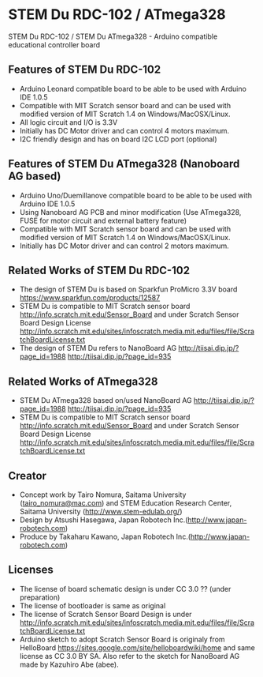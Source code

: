 STEM Du RDC-102 / ATmega328
==============

STEM Du RDC-102 / STEM Du ATmega328 - Arduino compatible educational controller board


Features of STEM Du RDC-102
--------
- Arduino Leonard compatible board to be able to be used with Arduino IDE 1.0.5
- Compatible with MIT Scratch sensor board and can be used with modified version of MIT Scratch 1.4 on Windows/MacOSX/Linux.
- All logic circuit and I/O is 3.3V
- Initially has DC Motor driver and can control 4 motors maximum.
- I2C friendly design and has on board I2C LCD port (optional)

Features of STEM Du ATmega328 (Nanoboard AG based)
--------
- Arduino Uno/Duemillanove compatible board to be able to be used with Arduino IDE 1.0.5
- Using Nanoboard AG PCB and minor modification (Use ATmega328, FUSE for motor circuit and external battery feature)
- Compatible with MIT Scratch sensor board and can be used with modified version of MIT Scratch 1.4 on Windows/MacOSX/Linux.
- Initially has DC Motor driver and can control 2 motors maximum.

Related Works of STEM Du RDC-102
-------------
- The design of STEM Du is based on Sparkfun ProMicro 3.3V board https://www.sparkfun.com/products/12587
- STEM Du is compatible to MIT Scratch sensor board http://info.scratch.mit.edu/Sensor_Board and under Scratch Sensor Board Design License http://info.scratch.mit.edu/sites/infoscratch.media.mit.edu/files/file/ScratchBoardLicense.txt
- The design of STEM Du refers to NanoBoard AG http://tiisai.dip.jp/?page_id=1988 http://tiisai.dip.jp/?page_id=935

Related Works of ATmega328
-------------
- STEM Du ATmega328 based on/used NanoBoard AG http://tiisai.dip.jp/?page_id=1988 http://tiisai.dip.jp/?page_id=935
- STEM Du is compatible to MIT Scratch sensor board http://info.scratch.mit.edu/Sensor_Board and under Scratch Sensor Board Design License http://info.scratch.mit.edu/sites/infoscratch.media.mit.edu/files/file/ScratchBoardLicense.txt

Creator
-------
- Concept work by Tairo Nomura, Saitama University (tairo_nomura@mac.com) and STEM Education Research Center, Saitama University (http://www.stem-edulab.org/)
- Design by Atsushi Hasegawa, Japan Robotech Inc.(http://www.japan-robotech.com)
- Produce by Takaharu Kawano, Japan Robotech Inc.(http://www.japan-robotech.com)

Licenses
--------
- The license of board schematic design is under CC 3.0 ?? (under preparation)
- The license of bootloader is same as original
- The license of Scratch Sensor Board Design is under http://info.scratch.mit.edu/sites/infoscratch.media.mit.edu/files/file/ScratchBoardLicense.txt
- Arduino sketch to adopt Scratch Sensor Board is originaly from HelloBoard https://sites.google.com/site/helloboardwiki/home and same license as CC 3.0 BY SA. Also refer to the sketch for NanoBoard AG made by Kazuhiro Abe (abee). 

